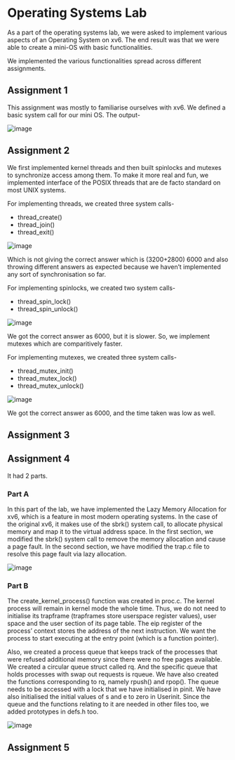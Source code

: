 # Operating Systems Lab

As a part of the operating systems lab, we were asked to implement various aspects of an Operating System on xv6. The end result was that we were able to create a mini-OS with basic functionalities.

We implemented the various functionalities spread across different assignments.

## Assignment 1

This assignment was mostly to familiarise ourselves with xv6. We defined a basic system call for our mini OS.
The output-

![image](https://user-images.githubusercontent.com/88557062/232106419-99d7bc4f-b1f3-4a8b-bf78-bea2b0b971ba.png)

## Assignment 2

We first implemented kernel threads and then built spinlocks and mutexes to synchronize access among them. To make it more real and fun, we implemented interface of the POSIX threads that are de facto standard on most UNIX systems.

For implementing threads, we created three system calls- 
- thread_create()
- thread_join()
- thread_exit()

![image](https://user-images.githubusercontent.com/88557062/232112106-221152d0-1223-4b7c-acf1-09cdde14a88c.png)

Which is not giving the correct answer which is (3200+2800) 6000 and also throwing different answers as expected because we haven’t implemented any sort of synchronisation so far.

For implementing spinlocks, we created two system calls-
- thread_spin_lock()
- thread_spin_unlock()

![image](https://user-images.githubusercontent.com/88557062/232112531-0c191da5-d9c9-465d-8268-4acb70c82457.png)

We got the correct answer as 6000, but it is slower. So, we implement mutexes which are comparitively faster.

For implementing mutexes, we created three system calls-
- thread_mutex_init()
- thread_mutex_lock()
- thread_mutex_unlock()

![image](https://user-images.githubusercontent.com/88557062/232112908-c4a11c0c-46cb-4c31-a0de-5a6fdb1c7afa.png)

We got the correct answer as 6000, and the time taken was low as well.

## Assignment 3

## Assignment 4

It had 2 parts.

### Part A

In this part of the lab, we have implemented the Lazy Memory Allocation for xv6, which is a feature in most modern operating systems. In the case of the original xv6, it makes use of the sbrk() system call, to allocate physical memory and map it to the virtual address space. In the first section, we modified the sbrk() system call to remove the memory allocation and cause a page fault. In the second section, we have modified the trap.c file to resolve this page fault via lazy allocation.

![image](https://github.com/banerjeepragyan/Operating-Systems-Lab/assets/88557062/498169bf-d2da-442d-9ea5-7a388aef1a3a)

### Part B

The create_kernel_process() function was created in proc.c. The kernel process will remain in kernel mode the whole time. Thus, we do not need to initialise its trapframe (trapframes store userspace register values), user space and the user section of its page table. The eip register of the process’ context stores the address of the next instruction. We want the process to start executing at the entry point (which is a function pointer).

Also, we created a process queue that keeps track of the processes that were refused additional memory since there were no free pages available. We created a circular queue struct called rq. And the specific queue that holds processes with swap out requests is rqueue. We have also created the functions corresponding to rq, namely rpush() and rpop(). The queue needs to be accessed with a lock that we have initialised in pinit. We have also initialised the initial values of s and e to zero in Userinit. Since the queue and the functions relating to it are needed in other files too, we added prototypes in defs.h too.

![image](https://github.com/banerjeepragyan/Operating-Systems-Lab/assets/88557062/ae7d2e7d-941f-4d56-8499-3e31ffb02fa8)

## Assignment 5

